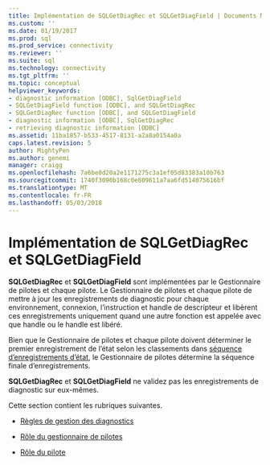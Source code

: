 ```yaml
---
title: Implémentation de SQLGetDiagRec et SQLGetDiagField | Documents Microsoft
ms.custom: ''
ms.date: 01/19/2017
ms.prod: sql
ms.prod_service: connectivity
ms.reviewer: ''
ms.suite: sql
ms.technology: connectivity
ms.tgt_pltfrm: ''
ms.topic: conceptual
helpviewer_keywords:
- diagnostic information [ODBC], SqlGetDiagField
- SQLGetDiagField function [ODBC], and SQLGetDiagRec
- SQLGetDiagRec function [ODBC], and SQLGetDiagField
- diagnostic information [ODBC], SqlGetDiagRec
- retrieving diagnostic information [ODBC]
ms.assetid: 11ba1857-b533-4517-8131-a2a8a0154a0a
caps.latest.revision: 5
author: MightyPen
ms.author: genemi
manager: craigg
ms.openlocfilehash: 7a6be0d20a2e1171275c3a1ef05d83383a10b763
ms.sourcegitcommit: 1740f3090b168c0e809611a7aa6fd514075616bf
ms.translationtype: MT
ms.contentlocale: fr-FR
ms.lasthandoff: 05/03/2018
---
```

# <a name="implementing-sqlgetdiagrec-and-sqlgetdiagfield"></a>Implémentation de SQLGetDiagRec et SQLGetDiagField
**SQLGetDiagRec** et **SQLGetDiagField** sont implémentées par le Gestionnaire de pilotes et chaque pilote. Le Gestionnaire de pilotes et chaque pilote de mettre à jour les enregistrements de diagnostic pour chaque environnement, connexion, l’instruction et handle de descripteur et libèrent ces enregistrements uniquement quand une autre fonction est appelée avec que handle ou le handle est libéré.  
  
 Bien que le Gestionnaire de pilotes et chaque pilote doivent déterminer le premier enregistrement de l’état selon les classements dans [séquence d’enregistrements d’état](../../../odbc/reference/develop-app/sequence-of-status-records.md), le Gestionnaire de pilotes détermine la séquence finale d’enregistrements.  
  
 **SQLGetDiagRec** et **SQLGetDiagField** ne validez pas les enregistrements de diagnostic sur eux-mêmes.  
  
 Cette section contient les rubriques suivantes.  
  
-   [Règles de gestion des diagnostics](../../../odbc/reference/develop-app/diagnostic-handling-rules.md)  
  
-   [Rôle du gestionnaire de pilotes](../../../odbc/reference/develop-app/role-of-the-driver-manager.md)  
  
-   [Rôle du pilote](../../../odbc/reference/develop-app/role-of-the-driver.md)
